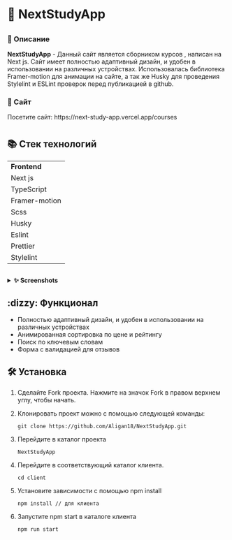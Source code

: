 <summary><h1>📖 NextStudyApp</h1></summary>
<h2></h2>


<h3>📌 Описание</h3>
      <strong>NextStudyApp</strong> - Данный сайт является сборником курсов , написан на Next js. Сайт имеет полностью адаптивный дизайн, и удобен в использовании на различных устройствах. Использовалась библиотека  Framer-motion для анимации на сайте, а так же Husky для  проведения  Stylelint и  ESLint проверок перед публикацией в github.

<h3>📕 Сайт</h3>
Посетите сайт: https://next-study-app.vercel.app/courses

<h1></h1>
<summary><h2>📚 Стек технологий</h2></summary>


<table>
<tr>
<td><strong>Frontend</strong></td>  
</tr>
<tr>
<td>Next js</td>  
</tr>
<tr>
<td>TypeScript</td>  
</tr>
<tr>
<td>Framer-motion</td> 
</tr>
<tr>
<td>Scss </td>  
</tr>
<tr>
<td>Husky</td>  
</tr>
<tr>
<td>Eslint</td> 
</tr>
<tr>
<td>Prettier</td>  
</tr>
<tr>
      <td>Stylelint</td>  
</tr>

</table> 

<h2></h2>
<details><summary><strong>✨ Screenshots</strong></summary>
| ![Главная страница](/pictures/Главная.jpg "Главная страница") | | :--: | | *Главная страница* |
| ![Курсы](/pictures/Курсы.jpg "Курсы") | | :--: | | *Курсы* |
| ![Страница редактирования ](/pictures/Редактирование.jpg "Страница редактирования") | | :--: | | *Страница редактирования* |
| ![Темная тема](/pictures/Темная_тема.jpg "Темная тема") | | :--: | | *Темная тема* |
| ![Светлая тема](/pictures/Светлая_тема.jpg "Светлая тема") | | :--: | | *Светлая тема* |

</details>
<h2></h2>



<summary><h2>:dizzy: Функционал</h2></summary>

- Полностью адаптивный дизайн, и удобен в использовании на различных устройствах
- Анимированная сортировка по цене и рейтингу
- Поиск по ключевым словам
- Форма с валидацией для отзывов



<h2></h2>
<summary><h2>🛠️ Установка</h2></summary>



1. Сделайте Fork проекта. Нажмите на значок Fork в правом верхнем углу, чтобы начать.

2. Клонировать проект можно с помощью следующей команды:
  
      ~~~
      git clone https://github.com/Aligan18/NextStudyApp.git
      ~~~

3. Перейдите в каталог проекта

      ~~~
      NextStudyApp
      ~~~

4. Перейдите в соответствующий каталог клиента.
      ~~~
      cd client
      ~~~

5. Установите зависимости с помощью npm install
      ~~~
      npm install // для клиента 
      ~~~

7. Запустите npm start в каталоге клиента 
      ~~~
      npm run start
      ~~~
     

